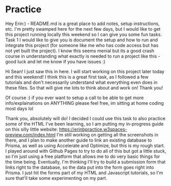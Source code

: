 # Practice
Hey Erin:) - README.md is a great place to add notes, setup instructions, etc. 
I'm pretty swamped here for the next few days, but I would like to get this project running locally this weekend so I can give you some fun tasks.
Task 1 I would like to give you is document the setup and how to run and integrate this project (for someone like me who has code access but has not yet built the project). 
I know this seems menial but its a good crash course in understanding what exactly is needed to run a project like this - good luck and let me know if you have issues :)

Hi Sean! I just saw this in here. I will start working on this project later today and this weekend! I think this is a great first task, as I followed a few tutorials and don't necessarily understand what everything even does in these files. So that will give me lots to think about and work on! 
Thank you! 

Of course :) if you ever want to setup a call to be able to get more info/explainations on ANYTHING please feel free, im sitting at home coding most days lol

Thank you, absolutely will do! I decided I could use this task to also practice some of the HTML I've been learning, so I am putting my in-progress guide on this silly little website: https://erinbpractice.w3spaces-preview.com/index.html
I'm still working on getting all the screenshots in there, and I plan to make another guide to link an existing database to Prisma, as well as using Accelerate and Optimize, but this is my rough start. I played around with Github Pages to try to do all of this but got a little stuck, so I'm just using a free platform that allows me to do very basic things for the time being. 
Eventually, I'm thinking I'll try to build a submission form that links right to the database, so the data put into the form goes right into Prisma. I just hit the forms part of my HTML and Javascript tutorials, so I'm sure that'll take some experimenting on my part. 
